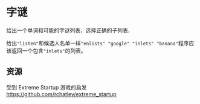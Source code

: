 # 字谜

给出一个单词和可能的字谜列表，选择正确的子列表.

给出`"listen"`和候选人名单一样`"enlists" "google" "inlets" "banana"`程序应该返回一个包含`"inlets"`的列表。

[help-page]: https://exercism.io/tracks/rust/learning
[modules]: https://doc.rust-lang.org/book/ch07-00-modules.html
[cargo]: https://doc.rust-lang.org/book/ch14-00-more-about-cargo.html
[rust-tests]: https://doc.rust-lang.org/book/ch11-02-running-tests.html

## 资源

受到 Extreme Startup 游戏的启发<https://github.com/rchatley/extreme_startup>
